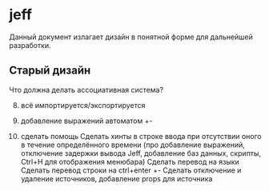 # jeff

Данный документ излагает дизайн в понятной форме для дальнейшей разработки.

## Старый дизайн

Что должна делать ассоциативная система?

8. всё импортируется/экспортируется
11. добавление выражений автоматом +-

1. сделать помощь
Сделать хинты в строке ввода при отсутствии оного в течение определённого времени (про добавление выражений, отключение задержки вывода Jeff, добавление баз данных, скрипты, Ctrl+H для отображения менюбара)
Сделать перевод на языки
Сделать перевод строки на ctrl+enter +-
Сделать отключение и удаление источников, добавление props для источника
